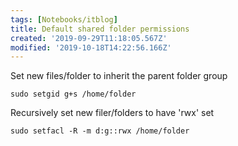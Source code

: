 ```yaml
---
tags: [Notebooks/itblog]
title: Default shared folder permissions
created: '2019-09-29T11:18:05.567Z'
modified: '2019-10-18T14:22:56.166Z'
---
```


Set new files/folder to inherit the parent folder group

	sudo setgid g+s /home/folder

Recursively set new filer/folders to have 'rwx' set
	
	sudo setfacl -R -m d:g::rwx /home/folder
